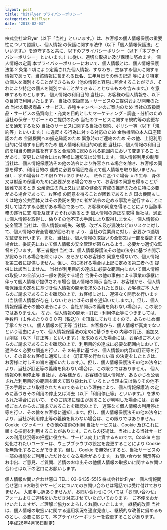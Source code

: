 ```yaml
---
layout: post
title: "bitFlyer プライバシーポリシー"
categories: bitFlyer
date: "2018-02-03"
---
```


株式会社bitFlyer（以下「当社」といいます。）は、お客様の個人情報保護の重要性について認識し、個人情報 の保護に関する法律（以下「個人情報保護法」といいます。）を遵守すると共に、以下のプライバシーポリシー（以下「本プライバシーポリシー」といいます。）に従い、適切な取扱い及び保護に努めます。
個人情報の定義
本プライバシーポリシーにおいて、個人情報とは、個人情報保護法第 2 条第 1 項により定義された個人情報、すなわち、生存する個人に関する情報であって、当該情報に含まれる氏名、生年月日その他の記述 等により特定の個人を識別することができるもの（他の情報と容易に照合することができ、それにより特定の個人を識別することができることとなるものを含みます。）を意味するものとします。
個人情報の利用目的
当社は、お客様の個人情報を、以下の目的で利用いたします。
当社の取扱商品・サービスのご提供および開発のため
当社の取扱商品・サービス、各種キャンペーンのご案内のため
当社の取扱商品・サービスの品質向上・充実を目的としたマーケティング・調査・分析のため
当社の保守・サポートのご提供のため
当社のサービスに関する規約等の変更などを通知するため
当社のサービスに関する当社の規約、ポリシー等（以下「規約等」といいます。）に違反する行為に対する対応のため
金融機関の本人口座確認のため
金融機関への振込確認のため
緊急時のご連絡のため
その他、上記利用目的に付随する目的のため
個人情報利用目的の変更
当社は、個人情報の利用目的を相当の関連性を有すると合理的に認められる範囲内において変更するこ とがあり、変更した場合にはお客様に通知又は公表します。
個人情報利用の制限
当社は、個人情報保護法その他の法令により許容される場合を除き、お客様の同意を得ず、利用目的の 達成に必要な範囲を超えて個人情報を取り扱いません。但し、次の場合はこの限りではありません。
法令に基づく場合
人の生命、身体又は財産の保護のために必要がある場合であって、お客様の同意を得ることが 困難であるとき
公衆衛生の向上又は児童の健全な育成の推進のために特に必要がある場合であって、お客様 の同意を得ることが困難であるとき
国の機関もしくは地方公共団体又はその委託を受けた者が法令の定める事務を遂行することに 対して協力する必要がある場合であって、お客様の同意を得ることにより当該事務の遂行に支 障を及ぼすおそれがあるとき
個人情報の適正な取得
当社は、適正に個人情報を取得し、偽りその他不正の手段により取得しません。
個人情報の安全管理
当社は、個人情報の紛失、破壊、改ざん及び漏洩などのリスクに対して、個人情報の安全管理が図られる よう、当社の従業員に対し、必要かつ適切な監督を行います。また、当社は、個人情報の取扱いの全部又は一部を委託する場合は、委託先において個人情報の安全管理が図られるよう、必要かつ適切な監督を行います。
第三者提供
当社は、個人情報保護法その他の法令に基づき開示が認められる場合を除くほか、あらかじめお客様の 同意を得ないで、個人情報を第三者に提供しません。但し、次に掲げる場合は上記に定める第三者への 提供には該当しません。
当社が利用目的の達成に必要な範囲内において個人情報の取扱いの全部又は一部を委託する場合
合併その他の事由による事業の承継に伴って個人情報が提供される場合
個人情報の開示
当社は、お客様から、個人情報保護法の定めに基づき個人情報の開示を求められたときは、お客様ご本 人からのご請求であることを確認の上で、お客様に対し、遅滞なく開示を行います（当該個人情報が存在 しないときにはその旨を通知いたします。）。但し、個人情報保護法その他の法令により、当社が開示の義務を負わない場合は、この限りではありません。 なお、個人情報の開示・訂正・利用停止等につきましては、手数料（１件あたり８００円（税込））を頂戴しておりますので、あらかじめ御了承ください。
個人情報の訂正等
当社は、お客様から、個人情報が真実でないという理由によって、個人情報保護法の定めに基づきその 内容の訂正、追加又は削除（以下「訂正等」といいます。）を求められた場合には、お客様ご本人からのご請求であることを確認の上で、利用目的の達成に必要な範囲内において、遅滞なく必要な調査を行い、そ の結果に基づき、個人情報の内容の訂正等を行い、その旨をお客様に通知します（訂正等を行わない旨 の決定をしたときは、お客様に対しその旨を通知いたします。）。但し、個人情報保護法その他の法令により、当社が訂正等の義務を負わない場合は、この限りではありません。
個人情報の利用停止等
当社は、お客様から、お客様の個人情報が、あらかじめ公表された利用目的の範囲を超えて取り扱われて いるという理由又は偽りその他不正の手段により取得されたものであるという理由により、個人情報保護法 の定めに基づきその利用の停止又は消去（以下「利用停止等」といいます。）を求められた場合において、 そのご請求に理由があることが判明した場合には、お客様ご本人からのご請求であることを確認の上で、 遅滞なく個人情報の利用停止等を行い、その旨をお客様に通知します。但し、個人情報保護法その他の法令により、当社が利用停止等の義務を負わない場合は、この限りではありません。
Cookie（クッキー）その他の技術の利用
当社サービスは、Cookie 及びこれに類する技術を利用することがあります。これらの技術は、当社による当社サービスの利用状況等の把握に役立ち、サービス向上に資するものです。Cookie を無効化されたいユーザーは、ウェブブラウザの設定を変更することにより Cookie を無効化することができます。但し、Cookie を無効化すると、当社サービスの一部の機能をご利用いただけなくなる場合があります。
お問い合わせ
開示等のお申出、ご意見、ご質問、苦情のお申出その他個人情報の取扱いに関するお問い合わせは以下の窓口にお願いします。

個人情報お問い合わせ窓口
TEL：03-6435-5515
株式会社bitFlyer　個人情報問合せ窓口
※お取引やサービスについてのお問い合わせは電話では受け付けておりません。
大変申し訳ありませんが、お問い合わせについては「お問い合わせ」フォームよりご連絡をいただき対応させていただいております。 ご不便をおかけいたしますが、ご理解ご協力をよろしくお願いいたします。
継続的改善
当社は、個人情報の取扱いに関する運用状況を適宜見直し、継続的な改善に努めるものとし、必要に応じて、本プライバシーポリシーを変更することがあります。
【平成26年4月16日制定】
